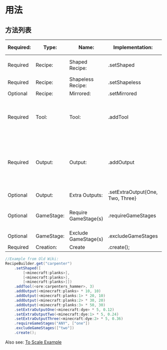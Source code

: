 # 用法

## 方法列表

|Required: |Type:      |Name:                |Implementation:                   |Parameters:                                                                 |Additional Information:                                           |
|----------|-----------|---------------------|----------------------------------|----------------------------------------------------------------------------|------------------------------------------------------------------|
|Required  |Recipe:    |Shaped Recipe:       |.setShaped                        |[IIngredient[][]](/Vanilla/Variable_Types/IIngredient/) ingredients          |                                                                  |
|Required  |Recipe:    |Shapeless Recipe:    |.setShapeless                     |[IIngredient[](/Vanilla/Variable_Types/IIngredient/) ingredients             |                                                                  |
|Optional  |Recipe:    |Mirrored:            |.setMirrored                      |Empty                                                                       |                                                                  |
|Required  |Tool:      |Tool:                |.addTool                          |[IIngredient](/Vanilla/Variable_Types/IIngredient/) tool + Integer damage    |Call multiple times to add up to three tools needed for the craft |
|Required  |Output:    |Output:              |.addOutput                        |[IItemstack](/Vanilla/Items/IItemStack/) output, @Optional int weight        |Can be called multiple times to provide several weighted outputs  |
|Optional  |Output:    |Extra Outputs:       |.setExtraOutput{One, Two, Three}  |[IItemstack](/Vanilla/Items/IItemStack/), float chance                       |                                                                  |
|Optional  |GameStage: |Require GameStage(s) |.requireGameStages                |String require, String[] stages                                             |require = "ALL" or "ANY"                                          |
|Optional  |GameStage: |Exclude GameStage(s) |.excludeGameStages                |String[] stages                                                             |                                                                  |
|Required  |Creation:  |Create               |.create();                        |Empty                                                                       |                                                                  |

```JAVA
//Example from Old Wiki:
RecipeBuilder.get("carpenter")
    .setShaped([
        [<minecraft:planks>],
        [<minecraft:planks>],
        [<minecraft:planks>]])
    .addTool(<ore:carpenters_hammer>, 3)
    .addOutput(<minecraft:planks> * 10, 10)
    .addOutput(<minecraft:planks:1> * 20, 10)
    .addOutput(<minecraft:planks:2> * 30, 20)
    .addOutput(<minecraft:planks:3> * 50, 30)
    .setExtraOutputOne(<minecraft:dye> * 5, 0.12)
    .setExtraOutputTwo(<minecraft:dye:1> * 5, 0.24)
    .setExtraOutputThree(<minecraft:dye:2> * 5, 0.36)
    .requireGameStages("ANY", ["one"])
    .excludeGameStages(["two"])
    .create();
```

Also see: [To Scale Example](/Mods/Artisan_Worktables/CraftTweaker_Support/To_Scale_Example/)
